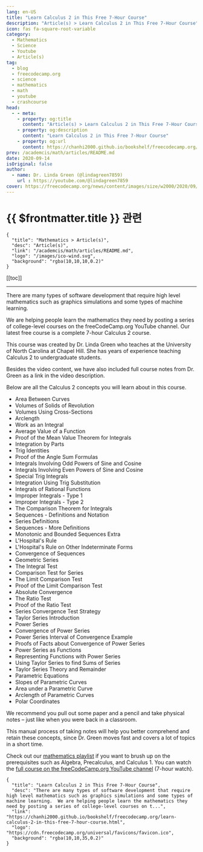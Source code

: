 ```yaml
---
lang: en-US
title: "Learn Calculus 2 in This Free 7-Hour Course"
description: "Article(s) > Learn Calculus 2 in This Free 7-Hour Course"
icon: fas fa-square-root-variable
category: 
  - Mathematics
  - Science
  - Youtube
  - Article(s)
tag:
  - blog
  - freecodecamp.org
  - science
  - mathematics
  - math
  - youtube
  - crashcourse
head:
  - - meta:
    - property: og:title
      content: "Article(s) > Learn Calculus 2 in This Free 7-Hour Course"
    - property: og:description
      content: "Learn Calculus 2 in This Free 7-Hour Course"
    - property: og:url
      content: https://chanhi2000.github.io/bookshelf/freecodecamp.org/learn-calculus-2-in-this-free-7-hour-course.html
prev: /academcis/math/articles/README.md
date: 2020-09-14
isOriginal: false
author:
  - name: Dr. Linda Green (@lindagreen7859)
    url : https://youtube.com/@lindagreen7859
cover: https://freecodecamp.org/news/content/images/size/w2000/2020/09/calc2.png
---
```


# {{ $frontmatter.title }} 관련

```component VPCard
{
  "title": "Mathematics > Article(s)",
  "desc": "Article(s)",
  "link": "/academcis/math/articles/README.md",
  "logo": "/images/ico-wind.svg",
  "background": "rgba(10,10,10,0.2)"
}
```

[[toc]]

---

<SiteInfo
  name="Learn Calculus 2 in This Free 7-Hour Course"
  desc="There are many types of software development that require high level mathematics such as graphics simulations and some types of machine learning.  We are helping people learn the mathematics they need by posting a series of college-level courses on t..."
  url="https://freecodecamp.org/news/learn-calculus-2-in-this-free-7-hour-course"
  logo="https://cdn.freecodecamp.org/universal/favicons/favicon.ico"
  preview="https://freecodecamp.org/news/content/images/size/w2000/2020/09/calc2.png"/>

There are many types of software development that require high level mathematics such as graphics simulations and some types of machine learning.

We are helping people learn the mathematics they need by posting a series of college-level courses on the freeCodeCamp.org YouTube channel. Our latest free course is a complete 7-hour Calculus 2 course.

This course was created by Dr. Linda Green who teaches at the University of North Carolina at Chapel Hill. She has years of experience teaching Calculus 2 to undergraduate students.

Besides the video content, we have also included full course notes from Dr. Green as a link in the video description.

Below are all the Calculus 2 concepts you will learn about in this course.

- Area Between Curves
- Volumes of Solids of Revolution
- Volumes Using Cross-Sections
- Arclength
- Work as an Integral
- Average Value of a Function
- Proof of the Mean Value Theorem for Integrals
- Integration by Parts
- Trig Identities
- Proof of the Angle Sum Formulas
- Integrals Involving Odd Powers of Sine and Cosine
- Integrals Involving Even Powers of Sine and Cosine
- Special Trig Integrals
- Integration Using Trig Substitution
- Integrals of Rational Functions
- Improper Integrals - Type 1
- Improper Integrals - Type 2
- The Comparison Theorem for Integrals
- Sequences - Definitions and Notation
- Series Definitions
- Sequences - More Definitions
- Monotonic and Bounded Sequences Extra
- L'Hospital's Rule
- L'Hospital's Rule on Other Indeterminate Forms
- Convergence of Sequences
- Geometric Series
- The Integral Test
- Comparison Test for Series
- The Limit Comparison Test
- Proof of the Limit Comparison Test
- Absolute Convergence
- The Ratio Test
- Proof of the Ratio Test
- Series Convergence Test Strategy
- Taylor Series Introduction
- Power Series
- Convergence of Power Series
- Power Series Interval of Convergence Example
- Proofs of Facts about Convergence of Power Series
- Power Series as Functions
- Representing Functions with Power Series
- Using Taylor Series to find Sums of Series
- Taylor Series Theory and Remainder
- Parametric Equations
- Slopes of Parametric Curves
- Area under a Parametric Curve
- Arclength of Parametric Curves
- Polar Coordinates

We recommend you pull out some paper and a pencil and take physical notes – just like when you were back in a classroom.

This manual process of taking notes will help you better comprehend and retain these concepts, since Dr. Green moves fast and covers a lot of topics in a short time.

Check out our [<FontIcon icon="fa-brands fa-youtube"/>mathematics playlist](https://youtube.com/playlist?list=PLWKjhJtqVAbl5SlE6aBHzUVZ1e6q1Wz0v) if you want to brush up on the prerequisites such as Algebra, Precalculus, and Calculus 1. You can watch the [<FontIcon icon="fa-brands fa-youtube"/>full course on the freeCodeCamp.org YouTube channel](https://youtu.be/7gigNsz4Oe8) (7-hour watch).

<VidStack src="youtube/7gigNsz4Oe8" />

<!-- TODO: add ARTICLE CARD -->
```component VPCard
{
  "title": "Learn Calculus 2 in This Free 7-Hour Course",
  "desc": "There are many types of software development that require high level mathematics such as graphics simulations and some types of machine learning.  We are helping people learn the mathematics they need by posting a series of college-level courses on t...",
  "link": "https://chanhi2000.github.io/bookshelf/freecodecamp.org/learn-calculus-2-in-this-free-7-hour-course.html",
  "logo": "https://cdn.freecodecamp.org/universal/favicons/favicon.ico",
  "background": "rgba(10,10,35,0.2)"
}
```
